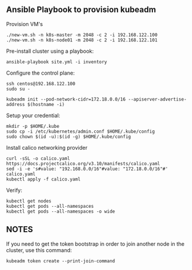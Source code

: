 ## Ansible Playbook to provision kubeadm

Provision VM's
```shell
./new-vm.sh -n k8s-master -m 2048 -c 2 -i 192.168.122.100
./new-vm.sh -n k8s-node01 -m 2048 -c 2 -i 192.168.122.101
```

Pre-install cluster using a playbook:
```shell
ansible-playbook site.yml -i inventory
```

Configure the control plane:

```shell
ssh centos@192.168.122.100
sudo su - 
```

```shell
kubeadm init --pod-network-cidr=172.18.0.0/16 --apiserver-advertise-address $(hostname -i)
```

Setup your credential:
```shell
mkdir -p $HOME/.kube
sudo cp -i /etc/kubernetes/admin.conf $HOME/.kube/config
sudo chown $(id -u):$(id -g) $HOME/.kube/config
```

Install calico networking provider

```shell
curl -sSL -o calico.yaml https://docs.projectcalico.org/v3.10/manifests/calico.yaml
sed -i -e 's#value: "192.168.0.0/16"#value: "172.18.0.0/16"#' calico.yaml
kubectl apply -f calico.yaml
```

Verify:
```shell
kubectl get nodes
kubectl get pods --all-namespaces
kubectl get pods --all-namespaces -o wide
```

## NOTES

If you need to get the token bootstrap in order to join another node in the cluster, use this command:
```shell
kubeadm token create --print-join-command
```
